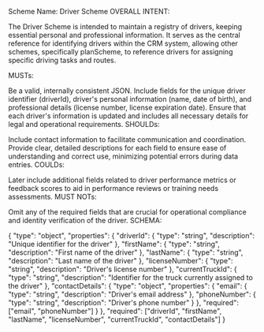 Scheme Name: Driver Scheme
OVERALL INTENT:

The Driver Scheme is intended to maintain a registry of drivers, keeping essential personal and professional information. It serves as the central reference for identifying drivers within the CRM system, allowing other schemes, specifically planScheme, to reference drivers for assigning specific driving tasks and routes.

MUSTs:

Be a valid, internally consistent JSON.
Include fields for the unique driver identifier (driverId), driver's personal information (name, date of birth), and professional details (license number, license expiration date).
Ensure that each driver's information is updated and includes all necessary details for legal and operational requirements.
SHOULDs:

Include contact information to facilitate communication and coordination.
Provide clear, detailed descriptions for each field to ensure ease of understanding and correct use, minimizing potential errors during data entries.
COULDs:

Later include additional fields related to driver performance metrics or feedback scores to aid in performance reviews or training needs assessments.
MUST NOTs:

Omit any of the required fields that are crucial for operational compliance and identity verification of the driver.
SCHEMA:

{
  "type": "object",
  "properties": {
    "driverId": {
      "type": "string",
      "description": "Unique identifier for the driver"
    },
    "firstName": {
      "type": "string",
      "description": "First name of the driver"
    },
    "lastName": {
      "type": "string",
      "description": "Last name of the driver"
    },
    "licenseNumber": {
      "type": "string",
      "description": "Driver's license number"
    },
    "currentTruckId": {
      "type": "string",
      "description": "Identifier for the truck currently assigned to the driver"
    },
    "contactDetails": {
      "type": "object",
      "properties": {
        "email": {
          "type": "string",
          "description": "Driver's email address"
        },
        "phoneNumber": {
          "type": "string",
          "description": "Driver's phone number"
        }
      },
      "required": ["email", "phoneNumber"]
    }
  },
  "required": ["driverId", "firstName", "lastName", "licenseNumber", "currentTruckId", "contactDetails"]
}